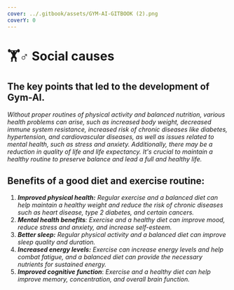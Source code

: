 ```yaml
---
cover: ../.gitbook/assets/GYM-AI-GITBOOK (2).png
coverY: 0
---
```


# 🏋♂ Social causes

## The key points that led to the development of Gym-AI.

_Without proper routines of physical activity and balanced nutrition, various health problems can arise, such as increased body weight, decreased immune system resistance, increased risk of chronic diseases like diabetes, hypertension, and cardiovascular diseases, as well as issues related to mental health, such as stress and anxiety. Additionally, there may be a reduction in quality of life and life expectancy. It's crucial to maintain a healthy routine to preserve balance and lead a full and healthy life._

## Benefits of a good diet and exercise routine:

1. _**Improved physical health:** Regular exercise and a balanced diet can help maintain a healthy weight and reduce the risk of chronic diseases such as heart disease, type 2 diabetes, and certain cancers._
2. _**Mental health benefits**: Exercise and a healthy diet can improve mood, reduce stress and anxiety, and increase self-esteem._
3. _**Better sleep:** Regular physical activity and a balanced diet can improve sleep quality and duration._
4. _**Increased energy levels:**_ _Exercise can increase energy levels and help combat fatigue, and a balanced diet can provide the necessary nutrients for sustained energy._
5. _**Improved cognitive function**_: _Exercise and a healthy diet can help improve memory, concentration, and overall brain function._

